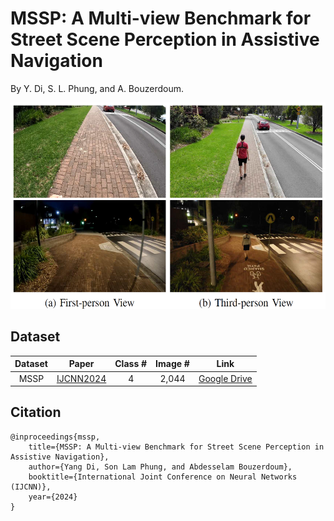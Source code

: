 # MSSP: A Multi-view Benchmark for Street Scene Perception in Assistive Navigation

By Y. Di, S. L. Phung, and A. Bouzerdoum.

<img src="https://github.com/yangdi-cv/MSSP/blob/main/img/mssp.png?raw=true" height="330"/>


## Dataset

| Dataset       | Paper | Class # | Image # | Link | 
|:-------------:| ----- |:-------:|:-------:|:----------:|
|  MSSP | [IJCNN2024](https://ieeexplore.ieee.org/document/10651459) | 4 | 2,044 | [Google Drive](https://drive.google.com/drive/folders/1xPar0VwE2Ma3qw422hoLfmpINIlOzZzz?usp=sharing) | 

## Citation
```
@inproceedings{mssp,
    title={MSSP: A Multi-view Benchmark for Street Scene Perception in Assistive Navigation},
    author={Yang Di, Son Lam Phung, and Abdesselam Bouzerdoum},
    booktitle={International Joint Conference on Neural Networks (IJCNN)},
    year={2024}
}
```
